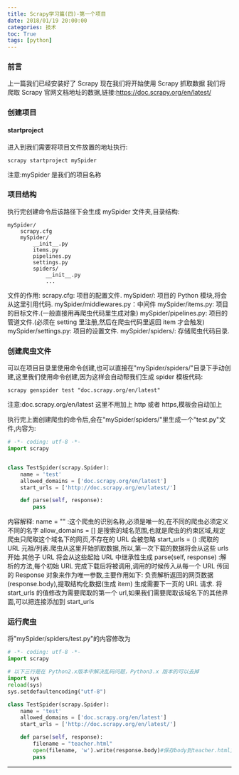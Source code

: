 ```yaml
---
title: Scrapy学习篇(四)-第一个项目
date: 2018/01/19 20:00:00
categories: 技术
toc: True
tags: [python]
---
```


### 前言

上一篇我们已经安装好了 Scrapy 现在我们将开始使用 Scrapy 抓取数据
我们将爬取 Scrapy 官网文档地址的数据,链接:https://doc.scrapy.org/en/latest/

### 创建项目

#### startproject

进入到我们需要将项目文件放置的地址执行:

```shell
scrapy startproject mySpider
```

注意:mySpider 是我们的项目名称

### 项目结构

执行完创建命令后该路径下会生成 mySpider 文件夹,目录结构:

```
mySpider/
    scrapy.cfg
    mySpider/
        __init__.py
        items.py
        pipelines.py
        settings.py
        spiders/
            __init__.py
            ...
```

文件的作用:
scrapy.cfg: 项目的配置文件.
mySpider/: 项目的 Python 模块,将会从这里引用代码.
mySpider/middlewares.py：中间件
mySpider/items.py: 项目的目标文件.(一般直接用再爬虫代码里生成对象)
mySpider/pipelines.py: 项目的管道文件.(必须在 setting 里注册,然后在爬虫代码里返回 item 才会触发)
mySpider/settings.py: 项目的设置文件.
mySpider/spiders/: 存储爬虫代码目录.

### 创建爬虫文件

可以在项目目录里使用命令创建,也可以直接在"mySpider/spiders/"目录下手动创建,这里我们使用命令创建,因为这样会自动帮我们生成 spider 模板代码:

```shell
scrapy genspider test "doc.scrapy.org/en/latest"
```

注意:doc.scrapy.org/en/latest 这里不用加上 http 或者 https,模板会自动加上

执行完上面创建爬虫的命令后,会在"mySpider/spiders/"里生成一个"test.py"文件,内容为:

```python
# -*- coding: utf-8 -*-
import scrapy


class TestSpider(scrapy.Spider):
    name = 'test'
    allowed_domains = ['doc.scrapy.org/en/latest']
    start_urls = ['http://doc.scrapy.org/en/latest/']

    def parse(self, response):
        pass

```

内容解释:
name = "" :这个爬虫的识别名称,必须是唯一的,在不同的爬虫必须定义不同的名字
allow_domains = [] 是搜索的域名范围,也就是爬虫的约束区域,规定爬虫只爬取这个域名下的网页,不存在的 URL 会被忽略
start_urls = () :爬取的 URL 元祖/列表.爬虫从这里开始抓取数据,所以,第一次下载的数据将会从这些 urls 开始.其他子 URL 将会从这些起始 URL 中继承性生成
parse(self, response) :解析的方法,每个初始 URL 完成下载后将被调用,调用的时候传入从每一个 URL 传回的 Response 对象来作为唯一参数,主要作用如下:
负责解析返回的网页数据(response.body),提取结构化数据(生成 item)
生成需要下一页的 URL 请求.
将 start_urls 的值修改为需要爬取的第一个 url,如果我们需要爬取该域名下的其他界面,可以把连接添加到 start_urls

### 运行爬虫

将"mySpider/spiders/test.py"的内容修改为

```python
# -*- coding: utf-8 -*-
import scrapy

# 以下三行是在 Python2.x版本中解决乱码问题，Python3.x 版本的可以去掉
import sys
reload(sys)
sys.setdefaultencoding("utf-8")

class TestSpider(scrapy.Spider):
    name = 'test'
    allowed_domains = ['doc.scrapy.org/en/latest']
    start_urls = ['http://doc.scrapy.org/en/latest/']

    def parse(self, response):
        filename = "teacher.html"
        open(filename, 'w').write(response.body)#保存body到teacher.html文件
        pass
```

---
